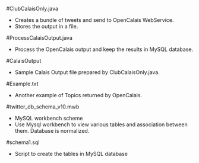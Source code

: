 #ClubCalaisOnly.java 
- Creates a bundle of tweets and send to OpenCalais WebService.
- Stores the output in a file.

#ProcessCalaisOutput.java 	
- Process the OpenCalais output and keep the results in MySQL database.

#CalaisOutput  
- Sample Calais Output file prepared by ClubCalaisOnly.java.

#Example.txt 	
- Another example of Topics returned by OpenCalais.


#twitter_db_schema_v10.mwb
- MySQL workbench scheme
- Use Mysql workbench to view various tables and association between them. Database is normalized.

#schema1.sql
- Script to create the tables in MySQL database
